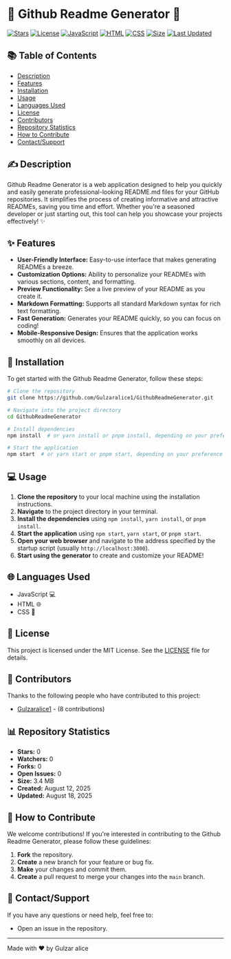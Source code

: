 <!--
  Project Title and Badges Section
-->
# 📝 Github Readme Generator 🚀

[![Stars](https://img.shields.io/github/stars/Gulzaralice1/GithubReadmeGenerator?style=social)](https://github.com/Gulzaralice1/GithubReadmeGenerator/stargazers)
[![License](https://img.shields.io/github/license/Gulzaralice1/GithubReadmeGenerator)](https://github.com/Gulzaralice1/GithubReadmeGenerator/blob/main/LICENSE)
[![JavaScript](https://img.shields.io/badge/JavaScript-333333?style=plastic&logo=javascript)](https://developer.mozilla.org/en-US/docs/Web/JavaScript)
[![HTML](https://img.shields.io/badge/HTML-333333?style=plastic&logo=html5)](https://developer.mozilla.org/en-US/docs/Web/HTML)
[![CSS](https://img.shields.io/badge/CSS-333333?style=plastic&logo=css3)](https://developer.mozilla.org/en-US/docs/Web/CSS)
[![Size](https://img.shields.io/github/repo-size/Gulzaralice1/GithubReadmeGenerator?style=plastic)](https://github.com/Gulzaralice1/GithubReadmeGenerator)
[![Last Updated](https://img.shields.io/github/last-commit/Gulzaralice1/GithubReadmeGenerator?style=plastic)](https://github.com/Gulzaralice1/GithubReadmeGenerator/commits/main)

<!--
  Table of Contents
-->
## 📚 Table of Contents

- [Description](#description)
- [Features](#features)
- [Installation](#installation)
- [Usage](#usage)
- [Languages Used](#languages-used)
- [License](#license)
- [Contributors](#contributors)
- [Repository Statistics](#repository-statistics)
- [How to Contribute](#how-to-contribute)
- [Contact/Support](#contactsupport)

<!--
  Description
-->
## ✍️ Description

Github Readme Generator is a web application designed to help you quickly and easily generate professional-looking README.md files for your GitHub repositories.  It simplifies the process of creating informative and attractive READMEs, saving you time and effort.  Whether you're a seasoned developer or just starting out, this tool can help you showcase your projects effectively! ✨

<!--
  Features
-->
## ✨ Features

*   **User-Friendly Interface:**  Easy-to-use interface that makes generating READMEs a breeze.
*   **Customization Options:**  Ability to personalize your READMEs with various sections, content, and formatting.
*   **Preview Functionality:**  See a live preview of your README as you create it.
*   **Markdown Formatting:**  Supports all standard Markdown syntax for rich text formatting.
*   **Fast Generation:** Generates your README quickly, so you can focus on coding!
*   **Mobile-Responsive Design:** Ensures that the application works smoothly on all devices.

<!--
  Installation
-->
## 🚀 Installation

To get started with the Github Readme Generator, follow these steps:

```bash
# Clone the repository
git clone https://github.com/Gulzaralice1/GithubReadmeGenerator.git

# Navigate into the project directory
cd GithubReadmeGenerator

# Install dependencies
npm install  # or yarn install or pnpm install, depending on your preference

# Start the application
npm start  # or yarn start or pnpm start, depending on your preference
```
<!--
  Usage
-->
## 💻 Usage

1.  **Clone the repository** to your local machine using the installation instructions.
2.  **Navigate** to the project directory in your terminal.
3.  **Install the dependencies** using `npm install`, `yarn install`, or `pnpm install`.
4.  **Start the application** using `npm start`, `yarn start`, or `pnpm start`.
5.  **Open your web browser** and navigate to the address specified by the startup script (usually `http://localhost:3000`).
6.  **Start using the generator** to create and customize your README!

<!--
  Languages Used
-->
## 🌐 Languages Used

*   JavaScript 💻
*   HTML 🌐
*   CSS 🎨

<!--
  License
-->
## 📜 License

This project is licensed under the MIT License. See the [LICENSE](https://github.com/Gulzaralice1/GithubReadmeGenerator/blob/main/LICENSE) file for details.

<!--
  Contributors
-->
## 🤝 Contributors

Thanks to the following people who have contributed to this project:

*   [Gulzaralice1](https://github.com/Gulzaralice1) - (8 contributions)

<!--
  Repository Statistics
-->
## 📊 Repository Statistics

*   **Stars:** 0
*   **Watchers:** 0
*   **Forks:** 0
*   **Open Issues:** 0
*   **Size:** 3.4 MB
*   **Created:** August 12, 2025
*   **Updated:** August 18, 2025

<!--
  How to Contribute
-->
## 🤝 How to Contribute

We welcome contributions!  If you're interested in contributing to the Github Readme Generator, please follow these guidelines:

1.  **Fork** the repository.
2.  **Create** a new branch for your feature or bug fix.
3.  **Make** your changes and commit them.
4.  **Create** a pull request to merge your changes into the `main` branch.

<!--
  Contact/Support
-->
## 📧 Contact/Support

If you have any questions or need help, feel free to:

*   Open an issue in the repository.

---

Made with ❤️ by Gulzar alice
```
